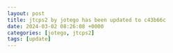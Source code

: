 ```yaml
---
layout: post
title: jtcps2 by jotego has been updated to c43b66c
date: 2024-03-02 08:26:08 +0000
categories: [jotego, jtcps2]
tags: [update]
---
```


